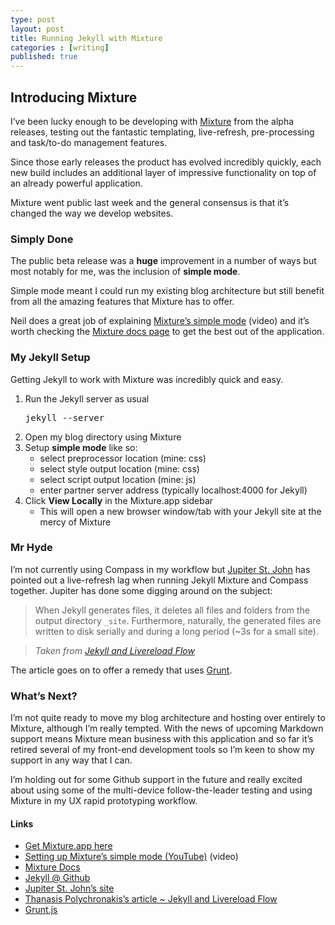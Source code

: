```yaml
---
type: post
layout: post
title: Running Jekyll with Mixture
categories : [writing]
published: true
---
```


## Introducing Mixture

I&rsquo;ve been lucky enough to be developing with [Mixture](http://mixture.io) from the alpha releases, testing out the fantastic templating, live-refresh, pre-processing and task/to-do management features.

Since those early releases the product has evolved incredibly quickly, each new build includes an additional layer of impressive functionality on top of an already powerful application.

Mixture went public last week and the general consensus is that it&rsquo;s changed the way we develop websites.

### Simply Done

The public beta release was a **huge** improvement in a number of ways but most notably for me, was the inclusion of **simple mode**.

Simple mode meant I could run my existing blog architecture but still benefit from all the amazing features that Mixture has to offer.

Neil does a great job of explaining [Mixture&rsquo;s simple mode](http://www.youtube.com/watch?feature=player_embedded&v=UxUBvDU0qn4) (video) and it’s worth checking the [Mixture docs page](http://docs.mixture.io/) to get the best out of the application.

### My Jekyll Setup

Getting Jekyll to work with Mixture was incredibly quick and easy.

1. Run the Jekyll server as usual <pre>jekyll --server</pre> 
2. Open my blog directory using Mixture
3. Setup **simple mode** like so:
	* select preprocessor location (mine: css)
	* select style output location (mine: css)
	* select script output location (mine: js)
	* enter partner server address (typically localhost:4000 for Jekyll)
4. Click **View Locally** in the Mixture.app sidebar
	* This will open a new browser window/tab with your Jekyll site at the mercy of Mixture

### Mr Hyde

I&rsquo;m not currently using Compass in my workflow but [Jupiter St. John](http://webcatseo.com/) has pointed out a live-refresh lag when running Jekyll Mixture and Compass together. Jupiter has done some digging around on the subject:

> When Jekyll generates files, it deletes all files and folders from the output directory <code>_site</code>. Furthermore, naturally, the generated files are written to disk serially and during a long period (~3s for a small site).

> *Taken from [Jekyll and Livereload Flow](http://thanpol.as/jekyll/jekyll-and-livereload-flow/)*

The article goes on to offer a remedy that uses [Grunt](http://gruntjs.com/).

### What&rsquo;s Next?

I&rsquo;m not quite ready to move my blog architecture and hosting over entirely to Mixture, although I&rsquo;m really tempted. With the news of upcoming Markdown support means Mixture mean business with this application and so far it&rsquo;s retired several of my front-end development tools so I&rsquo;m keen to show my support in any way that I can.

I&rsquo;m holding out for some Github support in the future and really excited about using some of the multi-device follow-the-leader  testing and using Mixture in my UX rapid prototyping workflow.

#### Links

* [Get Mixture.app here](http://mixture.io)
* [Setting up Mixture&rsquo;s simple mode (YouTube)](http://www.youtube.com/watch?feature=player_embedded&v=UxUBvDU0qn4) (video)
* [Mixture Docs](http://docs.mixture.io)
* [Jekyll @ Github](https://github.com/mojombo/jekyll)
* [Jupiter St. John&rsquo;s site](http://webcatseo.com/)
* [Thanasis Polychronakis&rsquo;s article ~ Jekyll and Livereload Flow](http://thanpol.as/jekyll/jekyll-and-livereload-flow/)
* [Grunt.js](http://gruntjs.com/)